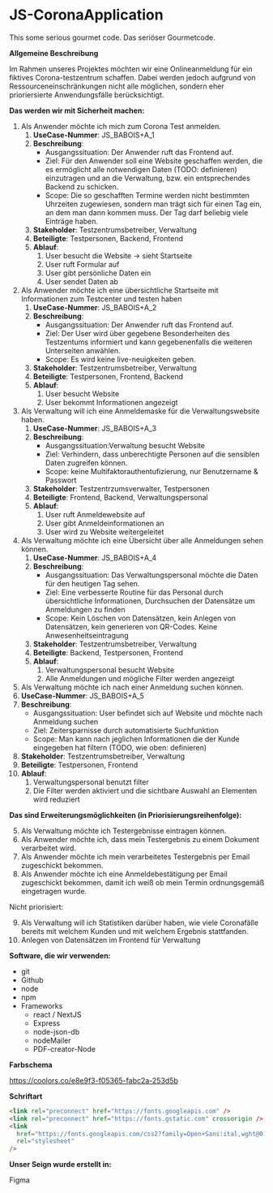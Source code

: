 # JS-CoronaApplication

This some serious gourmet code.
Das seriöser Gourmetcode.

**Allgemeine Beschreibung**

Im Rahmen unseres Projektes möchten wir eine Onlineanmeldung für ein fiktives Corona-testzentrum schaffen. Dabei werden jedoch aufgrund von Ressourceneinschränkungen nicht alle möglichen, sondern eher prioriersierte Anwendungsfälle berücksichtigt.

**Das werden wir mit Sicherheit machen:**

1. Als Anwender möchte ich mich zum Corona Test anmelden.
   1. **UseCase-Nummer**: JS_BABOIS+A_1
   2. **Beschreibung**:
      - Ausgangssituation: Der Anwender ruft das Frontend auf.
      - Ziel: Für den Anwender soll eine Website geschaffen werden,
        die es ermöglicht alle notwendigen Daten (TODO: definieren) einzutragen und an die Verwaltung, bzw. ein entsprechendes Backend zu schicken.
      - Scope: Die so geschafften Termine werden nicht bestimmten Uhrzeiten zugewiesen, sondern man trägt sich für einen Tag ein, an dem man dann kommen muss. Der Tag darf beliebig viele Einträge haben.
   3. **Stakeholder**: Testzentrumsbetreiber, Verwaltung
   4. **Beteiligte**: Testpersonen, Backend, Frontend
   5. **Ablauf**:
      1. User besucht die Website -> sieht Startseite
      2. User ruft Formular auf
      3. User gibt persönliche Daten ein
      4. User sendet Daten ab
2. Als Anwender möchte ich eine übersichtliche Startseite mit Informationen zum Testcenter und testen haben
   1. **UseCase-Nummer**: JS_BABOIS+A_2
   2. **Beschreibung**:
      - Ausgangssituation: Der Anwender ruft das Frontend auf.
      - Ziel: Der User wird über gegebene Besonderheiten des Testzentums informiert und kann gegebenenfalls die weiteren Unterseiten anwählen.
      - Scope: Es wird keine live-neuigkeiten geben.
   3. **Stakeholder**: Testzentrumsbetreiber, Verwaltung
   4. **Beteiligte**: Testpersonen, Frontend, Backend
   5. **Ablauf**:
      1. User besucht Website
      2. User bekommt Informationen angezeigt
3. Als Verwaltung will ich eine Anmeldemaske für die Verwaltungswebsite haben.
   1. **UseCase-Nummer**: JS_BABOIS+A_3
   2. **Beschreibung**:
      - Ausgangssituation:Verwaltung besucht Website
      - Ziel: Verhindern, dass unberechtigte Personen auf die sensiblen Daten zugreifen können.
      - Scope: keine Multifaktorauthentufizierung, nur Benutzername & Passwort 
   3. **Stakeholder**: Testzentrzumsverwalter, Testpersonen
   4. **Beteiligte**: Frontend, Backend, Verwaltungspersonal
   5. **Ablauf**:
      1. User ruft Anmeldewebsite auf
      2. User gibt Anmeldeinformationen an
      3. User wird zu Website weitergeleitet
4. Als Verwaltung möchte ich eine Übersicht über alle Anmeldungen sehen können.
   1. **UseCase-Nummer**: JS_BABOIS+A_4
   2. **Beschreibung**:
      - Ausgangssituation: Das Verwaltungspersonal möchte die Daten für den heutigen Tag sehen.
      - Ziel: Eine verbesserte Routine für das Personal durch übersichtliche Informationen, Durchsuchen der Datensätze um Anmeldungen zu finden
      - Scope: Kein Löschen von Datensätzen, kein Anlegen von Datensätzen, kein generieren von QR-Codes. Keine Anwesenheitseintragung
   3. **Stakeholder**: Testzentrumsbetreiber, Verwaltung
   4. **Beteiligte**: Backend, Testpersonen, Frontend
   5. **Ablauf**:
      1. Verwaltungspersonal besucht Website
      2. Alle Anmeldungen und mögliche Filter werden angezeigt
5. Als Verwaltung möchte ich nach einer Anmeldung suchen können.
  1. **UseCase-Nummer**: JS_BABOIS+A_5
   2. **Beschreibung**:
      - Ausgangssituation: User befindet sich auf Website und möchte nach Anmeldung suchen
      - Ziel: Zeitersparnisse durch automatisierte Suchfunktion 
      - Scope: Man kann nach jeglichen Informationen die der Kunde eingegeben hat filtern (TODO, wie oben: definieren)
   3. **Stakeholder**: Testzentrumsbetreiber, Verwaltung
   4. **Beteiligte**: Testpersonen, Frontend
   5. **Ablauf**:
      1. Verwaltungspersonal benutzt filter
      2. Die Filter werden aktiviert und die sichtbare Auswahl an Elementen wird reduziert

**Das sind Erweiterungsmöglichkeiten (in Priorisierungsreihenfolge):**

5. Als Verwaltung möchte ich Testergebnisse eintragen können.
6. Als Anwender möchte ich, dass mein Testergebnis zu einem Dokument verarbeitet wird.
7. Als Anwender möchte ich mein verarbeitetes Testergebnis per Email zugeschickt bekommen.
8. Als Anwender möchte ich eine Anmeldebestätigung per Email zugeschickt bekommen, damit ich weiß ob mein Termin ordnungsgemäß eingetragen wurde.

Nicht priorisiert:

9. Als Verwaltung will ich Statistiken darüber haben, wie viele Coronafälle bereits mit welchem Kunden und mit welchem Ergebnis stattfanden.
10. Anlegen von Datensätzen im Frontend für Verwaltung

**Software, die wir verwenden:**

- git
- Github
- node 
- npm
- Frameworks
  - react / NextJS
  - Express
  - node-json-db
  - nodeMailer
  - PDF-creator-Node

**Farbschema**

https://coolors.co/e8e9f3-f05365-fabc2a-253d5b

**Schriftart**

```html
<link rel="preconnect" href="https://fonts.googleapis.com" />
<link rel="preconnect" href="https://fonts.gstatic.com" crossorigin />
<link
  href="https://fonts.googleapis.com/css2?family=Open+Sans:ital,wght@0,300;0,600;0,700;1,400&display=swap"
  rel="stylesheet"
/>
```

**Unser Seign wurde erstellt in:**

Figma
